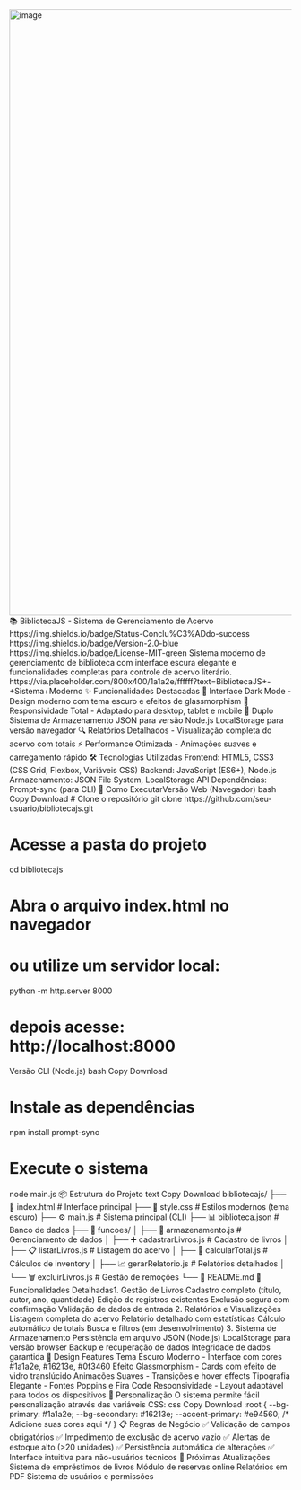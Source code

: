 
<img width="1920" height="1080" alt="image" src="https://github.com/user-attachments/assets/c06499f5-9ae6-41b2-ae76-918aaabb77f1" />
📚 BibliotecaJS - Sistema de Gerenciamento de Acervo
https://img.shields.io/badge/Status-Conclu%C3%ADdo-success
https://img.shields.io/badge/Version-2.0-blue
https://img.shields.io/badge/License-MIT-green
Sistema moderno de gerenciamento de biblioteca com interface escura elegante e funcionalidades completas para controle de acervo literário.
https://via.placeholder.com/800x400/1a1a2e/ffffff?text=BibliotecaJS+-+Sistema+Moderno
✨ Funcionalidades Destacadas
🎨 Interface Dark Mode - Design moderno com tema escuro e efeitos de glassmorphism
📱 Responsividade Total - Adaptado para desktop, tablet e mobile
💾 Duplo Sistema de Armazenamento
JSON para versão Node.js
LocalStorage para versão navegador
🔍 Relatórios Detalhados - Visualização completa do acervo com totais
⚡ Performance Otimizada - Animações suaves e carregamento rápido
🛠️ Tecnologias Utilizadas
Frontend: HTML5, CSS3 (CSS Grid, Flexbox, Variáveis CSS)
Backend: JavaScript (ES6+), Node.js
Armazenamento: JSON File System, LocalStorage API
Dependências: Prompt-sync (para CLI)
🚀 Como ExecutarVersão Web (Navegador)
bash
Copy
Download
# Clone o repositório
git clone https://github.com/seu-usuario/bibliotecajs.git

# Acesse a pasta do projeto
cd bibliotecajs

# Abra o arquivo index.html no navegador
# ou utilize um servidor local:
python -m http.server 8000
# depois acesse: http://localhost:8000
Versão CLI (Node.js)
bash
Copy
Download
# Instale as dependências
npm install prompt-sync

# Execute o sistema
node main.js
📦 Estrutura do Projeto
text
Copy
Download
bibliotecajs/
├── 📄 index.html          # Interface principal
├── 🎨 style.css           # Estilos modernos (tema escuro)
├── ⚙️ main.js             # Sistema principal (CLI)
├── 📊 biblioteca.json     # Banco de dados
├── 📂 funcoes/
│   ├── 💾 armazenamento.js    # Gerenciamento de dados
│   ├── ➕ cadastrarLivros.js  # Cadastro de livros
│   ├── 📋 listarLivros.js    # Listagem do acervo
│   ├── 🧮 calcularTotal.js   # Cálculos de inventory
│   ├── 📈 gerarRelatorio.js  # Relatórios detalhados
│   └── 🗑️ excluirLivros.js   # Gestão de remoções
└── 📖 README.md
🎯 Funcionalidades Detalhadas1. Gestão de Livros
Cadastro completo (título, autor, ano, quantidade)
Edição de registros existentes
Exclusão segura com confirmação
Validação de dados de entrada
2. Relatórios e Visualizações
Listagem completa do acervo
Relatório detalhado com estatísticas
Cálculo automático de totais
Busca e filtros (em desenvolvimento)
3. Sistema de Armazenamento
Persistência em arquivo JSON (Node.js)
LocalStorage para versão browser
Backup e recuperação de dados
Integridade de dados garantida
🎨 Design Features
Tema Escuro Moderno - Interface com cores #1a1a2e, #16213e, #0f3460
Efeito Glassmorphism - Cards com efeito de vidro translúcido
Animações Suaves - Transições e hover effects
Tipografia Elegante - Fontes Poppins e Fira Code
Responsividade - Layout adaptável para todos os dispositivos
🔧 Personalização
O sistema permite fácil personalização através das variáveis CSS:
css
Copy
Download
:root {
    --bg-primary: #1a1a2e;
    --bg-secondary: #16213e;
    --accent-primary: #e94560;
    /* Adicione suas cores aqui */
}
📋 Regras de Negócio
✅ Validação de campos obrigatórios
✅ Impedimento de exclusão de acervo vazio
✅ Alertas de estoque alto (>20 unidades)
✅ Persistência automática de alterações
✅ Interface intuitiva para não-usuários técnicos
🌟 Próximas Atualizações
Sistema de empréstimos de livros
Módulo de reservas online
Relatórios em PDF
Sistema de usuários e permissões
